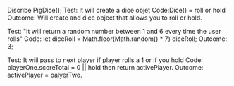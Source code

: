 Discribe PigDice();
Test: It will create a dice objet
Code:Dice() = roll or hold
Outcome: Will create and dice object that allows you to roll or hold.


Test: "It will return a random number between 1 and 6 every time the user rolls"
Code: let diceRoll = Math.floor(Math.random() * 7)
                    diceRoll;
Outcome: 3;


Test: It wiil pass to next player if player rolls a 1 or if you hold 
Code: playerOne.scoreTotal = 0 || hold then return activePlayer.
Outcome: activePlayer = palyerTwo.